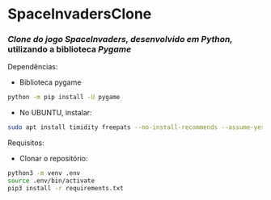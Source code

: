 # SpaceInvadersClone
### _Clone do jogo SpaceInvaders, desenvolvido em Python,_<br />utilizando a biblioteca *Pygame*

Dependências:
* Biblioteca pygame
~~~sh
python -m pip install -U pygame
~~~ 

* No UBUNTU, instalar:
~~~sh
sudo apt install timidity freepats --no-install-recommends --assume-yes
~~~

Requisitos: 
* Clonar o repositório:
~~~sh
python3 -m venv .env
source .env/bin/activate
pip3 install -r requirements.txt
~~~